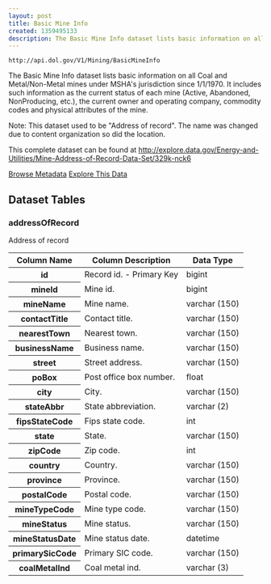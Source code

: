 ```yaml
---
layout: post
title: Basic Mine Info
created: 1359495133
description: The Basic Mine Info dataset lists basic information on all Coal and Metal/Non-Metal mines under MSHA's jurisdiction since 1/1/1970.
---
```


```
http://api.dol.gov/V1/Mining/BasicMineInfo
```

<p>The Basic Mine Info dataset lists basic information on all Coal and Metal/Non-Metal mines under MSHA's jurisdiction since 1/1/1970. It includes such information as the current status of each mine (Active, Abandoned, NonProducing, etc.), the current owner and operating company, commodity codes and physical attributes of the mine.</p>

<p>Note: This dataset used to be "Address of record". The name was changed due to content organization so did the location.</p>

<p>This complete dataset can be found at <a href="http://www.dol.gov/cgi-bin/leave-dol.asp?exiturl=http://explore.data.gov/Energy-and-Utilities/Mine-Address-of-Record-Data-Set/329k-nck6&amp;exitTitle=Mine%20Address%20of%20Record&amp;fedpage=yes"> http://explore.data.gov/Energy-and-Utilities/Mine-Address-of-Record-Data-Set/329k-nck6 </a></p>


<a href ="http://api.dol.gov/V1/Mining/BasicMineInfo/$metadata" class="button radius button_dataset">Browse Metadata</a>
<a href ="https://devtools.dol.gov/APISampler/Home/Index1?datasetName=DOL%20Basic%20Mine%20Info%20Dataset" class="button radius button_dataset">Explore This Data</a>


## Dataset Tables  
<h3>addressOfRecord</h3>

<p>Address of record</p>

<table>
	<thead>
		<tr>
			<th>Column Name</th>
			<th>Column Description</th>
			<th>Data Type</th>
		</tr>
	</thead>
	<tbody>
		<tr>
			<th>id</th>
			<td>Record id. - Primary Key</td>
			<td>bigint</td>
		</tr>
		<tr>
			<th>mineId</th>
			<td>Mine id.</td>
			<td>bigint</td>
		</tr>
		<tr>
			<th>mineName</th>
			<td>Mine name.</td>
			<td>varchar (150)</td>
		</tr>
		<tr>
			<th>contactTitle</th>
			<td>Contact title.</td>
			<td>varchar (150)</td>
		</tr>
		<tr>
			<th>nearestTown</th>
			<td>Nearest town.</td>
			<td>varchar (150)</td>
		</tr>
		<tr>
			<th>businessName</th>
			<td>Business name.</td>
			<td>varchar (150)</td>
		</tr>
		<tr>
			<th>street</th>
			<td>Street address.</td>
			<td>varchar (150)</td>
		</tr>
		<tr>
			<th>poBox</th>
			<td>Post office box number.</td>
			<td>float</td>
		</tr>
		<tr>
			<th>city</th>
			<td>City.</td>
			<td>varchar (150)</td>
		</tr>
		<tr>
			<th>stateAbbr</th>
			<td>State abbreviation.</td>
			<td>varchar (2)</td>
		</tr>
		<tr>
			<th>fipsStateCode</th>
			<td>Fips state code.</td>
			<td>int</td>
		</tr>
		<tr>
			<th>state</th>
			<td>State.</td>
			<td>varchar (150)</td>
		</tr>
		<tr>
			<th>zipCode</th>
			<td>Zip code.</td>
			<td>int</td>
		</tr>
		<tr>
			<th>country</th>
			<td>Country.</td>
			<td>varchar (150)</td>
		</tr>
		<tr>
			<th>province</th>
			<td>Province.</td>
			<td>varchar (150)</td>
		</tr>
		<tr>
			<th>postalCode</th>
			<td>Postal code.</td>
			<td>varchar (150)</td>
		</tr>
		<tr>
			<th>mineTypeCode</th>
			<td>Mine type code.</td>
			<td>varchar (150)</td>
		</tr>
		<tr>
			<th>mineStatus</th>
			<td>Mine status.</td>
			<td>varchar (150)</td>
		</tr>
		<tr>
			<th>mineStatusDate</th>
			<td>Mine status date.</td>
			<td>datetime</td>
		</tr>
		<tr>
			<th>primarySicCode</th>
			<td>Primary SIC code.</td>
			<td>varchar (150)</td>
		</tr>
		<tr>
			<th>coalMetalInd</th>
			<td>Coal metal ind.</td>
			<td>varchar (3)</td>
		</tr>
	</tbody>
</table>

